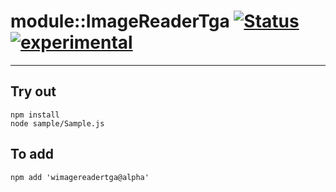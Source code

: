 
# module::ImageReaderTga  [![Status](https://github.com/Wandalen/wImageReaderTga/workflows/Publish/badge.svg)](https://github.com/Wandalen/wImageReaderTga/actions?query=workflow%3APublish) [![experimental](https://img.shields.io/badge/stability-experimental-orange.svg)](https://github.com/emersion/stability-badges#experimental)

___

## Try out
```
npm install
node sample/Sample.js
```

## To add
```
npm add 'wimagereadertga@alpha'
```

